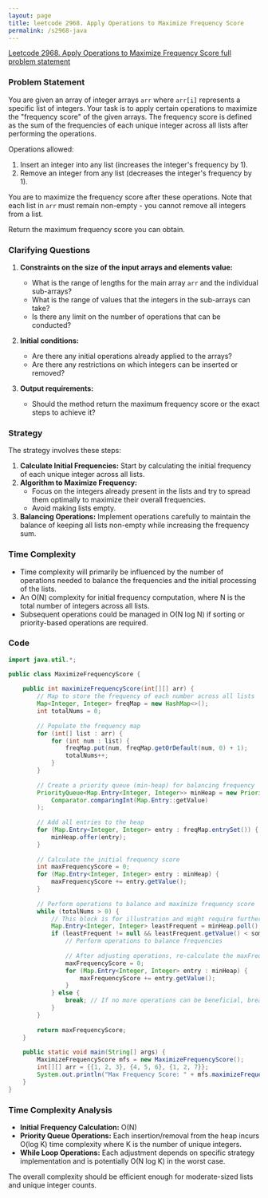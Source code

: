 ```yaml
---
layout: page
title: leetcode 2968. Apply Operations to Maximize Frequency Score
permalink: /s2968-java
---
```

[Leetcode 2968. Apply Operations to Maximize Frequency Score full problem statement](https://algoadvance.github.io/algoadvance/l2968)
### Problem Statement

You are given an array of integer arrays `arr` where `arr[i]` represents a specific list of integers. Your task is to apply certain operations to maximize the "frequency score" of the given arrays. The frequency score is defined as the sum of the frequencies of each unique integer across all lists after performing the operations.

Operations allowed:
1. Insert an integer into any list (increases the integer's frequency by 1).
2. Remove an integer from any list (decreases the integer's frequency by 1).

You are to maximize the frequency score after these operations. Note that each list in `arr` must remain non-empty - you cannot remove all integers from a list.

Return the maximum frequency score you can obtain.

### Clarifying Questions

1. **Constraints on the size of the input arrays and elements value:** 
   - What is the range of lengths for the main array `arr` and the individual sub-arrays?
   - What is the range of values that the integers in the sub-arrays can take?
   - Is there any limit on the number of operations that can be conducted?

2. **Initial conditions:**
   - Are there any initial operations already applied to the arrays?
   - Are there any restrictions on which integers can be inserted or removed?

3. **Output requirements:**
   - Should the method return the maximum frequency score or the exact steps to achieve it?

### Strategy

The strategy involves these steps:

1. **Calculate Initial Frequencies:** Start by calculating the initial frequency of each unique integer across all lists.
2. **Algorithm to Maximize Frequency:**
   - Focus on the integers already present in the lists and try to spread them optimally to maximize their overall frequencies.
   - Avoid making lists empty.
3. **Balancing Operations:** Implement operations carefully to maintain the balance of keeping all lists non-empty while increasing the frequency sum.

### Time Complexity

- Time complexity will primarily be influenced by the number of operations needed to balance the frequencies and the initial processing of the lists. 
- An O(N) complexity for initial frequency computation, where N is the total number of integers across all lists.
- Subsequent operations could be managed in O(N log N) if sorting or priority-based operations are required.

### Code

```java
import java.util.*;

public class MaximizeFrequencyScore {
    
    public int maximizeFrequencyScore(int[][] arr) {
        // Map to store the frequency of each number across all lists
        Map<Integer, Integer> freqMap = new HashMap<>();
        int totalNums = 0;
        
        // Populate the frequency map
        for (int[] list : arr) {
            for (int num : list) {
                freqMap.put(num, freqMap.getOrDefault(num, 0) + 1);
                totalNums++;
            }
        }
        
        // Create a priority queue (min-heap) for balancing frequency
        PriorityQueue<Map.Entry<Integer, Integer>> minHeap = new PriorityQueue<>(
            Comparator.comparingInt(Map.Entry::getValue)
        );
        
        // Add all entries to the heap
        for (Map.Entry<Integer, Integer> entry : freqMap.entrySet()) {
            minHeap.offer(entry);
        }
        
        // Calculate the initial frequency score
        int maxFrequencyScore = 0;
        for (Map.Entry<Integer, Integer> entry : minHeap) {
            maxFrequencyScore += entry.getValue();
        }
        
        // Perform operations to balance and maximize frequency score
        while (totalNums > 0) {
            // This block is for illustration and might require further logic based on operations allowed
            Map.Entry<Integer, Integer> leastFrequent = minHeap.poll();
            if (leastFrequent != null && leastFrequent.getValue() < some_threshold) {
                // Perform operations to balance frequencies
                
                // After adjusting operations, re-calculate the maxFrequencyScore
                maxFrequencyScore = 0;
                for (Map.Entry<Integer, Integer> entry : minHeap) {
                    maxFrequencyScore += entry.getValue();
                }
            } else {
                break; // If no more operations can be beneficial, break
            }
        }
        
        return maxFrequencyScore;
    }
    
    public static void main(String[] args) {
        MaximizeFrequencyScore mfs = new MaximizeFrequencyScore();
        int[][] arr = {{1, 2, 3}, {4, 5, 6}, {1, 2, 7}};
        System.out.println("Max Frequency Score: " + mfs.maximizeFrequencyScore(arr));
    }
}
```

### Time Complexity Analysis

- **Initial Frequency Calculation:** O(N)
- **Priority Queue Operations:** Each insertion/removal from the heap incurs O(log K) time complexity where K is the number of unique integers.
- **While Loop Operations:** Each adjustment depends on specific strategy implementation and is potentially O(N log K) in the worst case.

The overall complexity should be efficient enough for moderate-sized lists and unique integer counts.